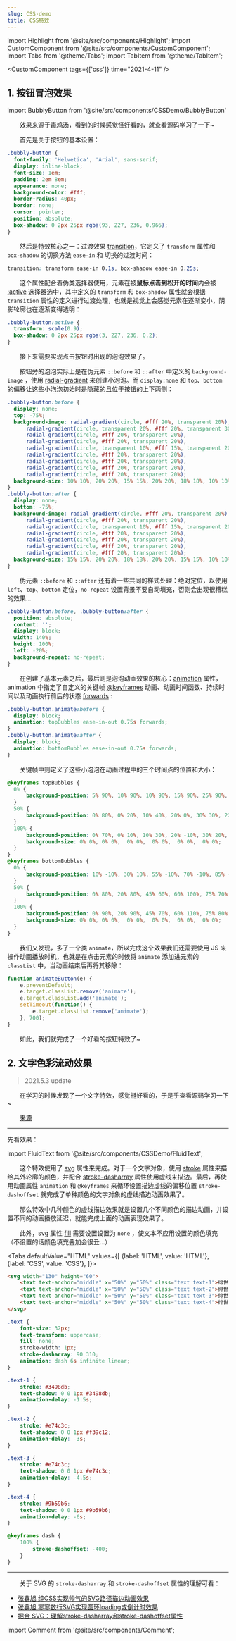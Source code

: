 ```yaml
---
slug: CSS-demo
title: CSS特效
---
```


import Highlight from '@site/src/components/Highlight';
import CustomComponent from '@site/src/components/CustomComponent';
import Tabs from '@theme/Tabs';
import TabItem from '@theme/TabItem';


<CustomComponent tags={['css']} time="2021-4-11" />


## 1. 按钮冒泡效果

import BubblyButton from '@site/src/components/CSSDemo/BubblyButton'

<BubblyButton />

&emsp;&emsp;效果来源于[毒鸡汤](http://www.cxyxiaowu.com/soup.html)，看到的时候感觉怪好看的，就查看源码学习了一下~

&emsp;&emsp;首先是关于按钮的基本设置：

```css
.bubbly-button {
  font-family: 'Helvetica', 'Arial', sans-serif;
  display: inline-block;
  font-size: 1em;
  padding: 2em 8em;
  appearance: none;
  background-color: #fff;
  border-radius: 40px;
  border: none;
  cursor: pointer;
  position: absolute;
  box-shadow: 0 2px 25px rgba(93, 227, 236, 0.966);
}
```

&emsp;&emsp;然后是特效核心之一：过渡效果 [transition](https://developer.mozilla.org/zh-CN/docs/Web/CSS/transition)，它定义了 `transform` 属性和 `box-shadow` 的切换方法 `ease-in` 和 切换的过渡时间：

```css
transition: transform ease-in 0.1s, box-shadow ease-in 0.25s;
```

&emsp;&emsp;这个属性配合着伪类选择器使用，元素在被**鼠标点击到松开的时间**内会被 [:active](https://developer.mozilla.org/zh-CN/docs/Web/CSS/:active) 选择器选中，其中定义的 `transform` 和 `box-shadow` 属性就会根据 `transition` 属性的定义进行过渡处理，也就是视觉上会感觉元素在逐渐变小，阴影轮廓也在逐渐变得透明：

```css
.bubbly-button:active {
  transform: scale(0.9);
  box-shadow: 0 2px 25px rgba(3, 227, 236, 0.2);
}
```

&emsp;&emsp;接下来需要实现点击按钮时出现的泡泡效果了。

&emsp;&emsp;按钮旁的泡泡实际上是在伪元素 `::before` 和 `::after` 中定义的 `background-image` ，使用 [radial-gradient](https://developer.mozilla.org/zh-CN/docs/Web/CSS/radial-gradient()) 来创建小泡泡。而 `display:none` 和 `top`、`bottom` 的偏移让这些小泡泡初始时是隐藏的且位于按钮的上下两侧：

```css
.bubbly-button:before {
  display: none;
  top: -75%;
  background-image: radial-gradient(circle, #fff 20%, transparent 20%), 
      radial-gradient(circle, transparent 20%, #fff 20%, transparent 30%), 
      radial-gradient(circle, #fff 20%, transparent 20%), 
      radial-gradient(circle, #fff 20%, transparent 20%), 
      radial-gradient(circle, transparent 10%, #fff 15%, transparent 20%), 
      radial-gradient(circle, #fff 20%, transparent 20%), 
      radial-gradient(circle, #fff 20%, transparent 20%), 
      radial-gradient(circle, #fff 20%, transparent 20%), 
      radial-gradient(circle, #fff 20%, transparent 20%);
  background-size: 10% 10%, 20% 20%, 15% 15%, 20% 20%, 18% 18%, 10% 10%, 15% 15%, 10% 10%, 18% 18%;
}
.bubbly-button:after {
  display: none;
  bottom: -75%;
  background-image: radial-gradient(circle, #fff 20%, transparent 20%), 
      radial-gradient(circle, #fff 20%, transparent 20%), 
      radial-gradient(circle, transparent 10%, #fff 15%, transparent 20%), 
      radial-gradient(circle, #fff 20%, transparent 20%), 
      radial-gradient(circle, #fff 20%, transparent 20%), 
      radial-gradient(circle, #fff 20%, transparent 20%), 
      radial-gradient(circle, #fff 20%, transparent 20%);
  background-size: 15% 15%, 20% 20%, 18% 18%, 20% 20%, 15% 15%, 10% 10%, 20% 20%;
}
```

&emsp;&emsp;伪元素 `::before` 和 `::after` 还有着一些共同的样式处理：绝对定位，以使用 `left`、`top`、`bottom` 定位，`no-repeat` 设置背景不要自动填充，否则会出现很糟糕的效果...

```css
.bubbly-button:before, .bubbly-button:after {
  position: absolute;
  content: '';
  display: block;
  width: 140%;
  height: 100%;
  left: -20%;
  background-repeat: no-repeat;
}
```

&emsp;&emsp;在创建了基本元素之后，最后则是泡泡动画效果的核心：[animation](https://developer.mozilla.org/zh-CN/docs/Web/CSS/animation) 属性，animation 中指定了自定义的关键帧 [@keyframes](https://developer.mozilla.org/zh-CN/docs/Web/CSS/@keyframes) 动画、动画时间函数、持续时间以及动画执行前后的状态 [forwards](https://developer.mozilla.org/zh-CN/docs/Web/CSS/animation-fill-mode) :

```css
.bubbly-button.animate:before {
  display: block;
  animation: topBubbles ease-in-out 0.75s forwards;
}
.bubbly-button.animate:after {
  display: block;
  animation: bottomBubbles ease-in-out 0.75s forwards;
}
```

&emsp;&emsp;关键帧中则定义了这些小泡泡在动画过程中的三个时间点的位置和大小：

```css
@keyframes topBubbles {
  0% {
      background-position: 5% 90%, 10% 90%, 10% 90%, 15% 90%, 25% 90%, 25% 90%, 40% 90%, 55% 90%, 70% 90%;
  }
  50% {
      background-position: 0% 80%, 0% 20%, 10% 40%, 20% 0%, 30% 30%, 22% 50%, 50% 50%, 65% 20%, 90% 30%;
  }
  100% {
      background-position: 0% 70%, 0% 10%, 10% 30%, 20% -10%, 30% 20%, 22% 40%, 50% 40%, 65% 10%, 90% 20%;
      background-size: 0% 0%, 0% 0%,  0% 0%,  0% 0%,  0% 0%,  0% 0%;
  }
}
@keyframes bottomBubbles {
  0% {
      background-position: 10% -10%, 30% 10%, 55% -10%, 70% -10%, 85% -10%, 70% -10%, 70% 0%;
  }
  50% {
      background-position: 0% 80%, 20% 80%, 45% 60%, 60% 100%, 75% 70%, 95% 60%, 105% 0%;
  }
  100% {
      background-position: 0% 90%, 20% 90%, 45% 70%, 60% 110%, 75% 80%, 95% 70%, 110% 10%;
      background-size: 0% 0%, 0% 0%,  0% 0%,  0% 0%,  0% 0%,  0% 0%;
  }
}
```


&emsp;&emsp;我们又发现，多了一个类 `animate`，所以完成这个效果我们还需要使用 JS 来操作动画播放时机，也就是在点击元素的时候将 `animate` 添加进元素的 `classList` 中，当动画结束后再将其移除：

```js
function animateButton(e) {
    e.preventDefault;
    e.target.classList.remove('animate');
    e.target.classList.add('animate');
    setTimeout(function() {
        e.target.classList.remove('animate');
    }, 700);
}
```

&emsp;&emsp;如此，我们就完成了一个好看的按钮特效了~

## 2. 文字色彩流动效果

> 2021.5.3 update

&emsp;&emsp;在学习的时候发现了一个文字特效，感觉挺好看的，于是乎查看源码学习一下~

&emsp;&emsp;[来源](https://life.xuweijin.com/)

----

先看效果：

import FluidText from '@site/src/components/CSSDemo/FluidText';

<FluidText fluidtext="绯世" />

&emsp;&emsp;这个特效使用了 [svg](https://developer.mozilla.org/zh-CN/docs/Web/SVG) 属性来完成。对于一个文字对象，使用 [stroke](https://developer.mozilla.org/zh-CN/docs/Web/SVG/Attribute/stroke) 属性来描绘其外轮廓的颜色，并配合 [stroke-dasharray](https://developer.mozilla.org/zh-CN/docs/Web/SVG/Attribute/stroke-dasharray) 属性使用虚线来描边。最后，再使用动画属性 `animation` 和 `@keyframes` 来循环设置描边虚线的偏移位置 `stroke-dashoffset` 就完成了单种颜色的文字对象的虚线描边动画效果了。

&emsp;&emsp;那么特效中几种颜色的虚线描边效果就是设置几个不同颜色的描边动画，并设置不同的动画播放延迟，就能完成上面的动画表现效果了。

&emsp;&emsp;此外，svg 属性 [fill](https://developer.mozilla.org/zh-CN/docs/Web/SVG/Attribute/fill) 需要设置设置为 `none` ，使文本不应用设置的颜色填充（不设置的话颜色填充叠加会很丑...）

<Tabs
  defaultValue="HTML"
  values={[
    {label: 'HTML', value: 'HTML'},
    {label: 'CSS', value: 'CSS'},
  ]}>
<TabItem value="HTML">

```html
<svg width="130" height="60">
    <text text-anchor="middle" x="50%" y="50%" class="text text-1">绯世</text>
    <text text-anchor="middle" x="50%" y="50%" class="text text-2">绯世</text>
    <text text-anchor="middle" x="50%" y="50%" class="text text-3">绯世</text>
    <text text-anchor="middle" x="50%" y="50%" class="text text-4">绯世</text>
</svg>
```

</TabItem>

<TabItem value="CSS">

```css
.text {
    font-size: 32px;
    text-transform: uppercase;
    fill: none;
    stroke-width: 1px;
    stroke-dasharray: 90 310;
    animation: dash 6s infinite linear;
}

.text-1 {
    stroke: #3498db;
    text-shadow: 0 0 1px #3498db;
    animation-delay: -1.5s;
}

.text-2 {
    stroke: #e74c3c;
    text-shadow: 0 0 1px #f39c12;
    animation-delay: -3s;
}

.text-3 {
    stroke: #e74c3c;
    text-shadow: 0 0 1px #e74c3c;
    animation-delay: -4.5s;
}

.text-4 {
    stroke: #9b59b6;
    text-shadow: 0 0 1px #9b59b6;
    animation-delay: -6s;
}

@keyframes dash {
    100% {
        stroke-dashoffset: -400;
    }
}
```

</TabItem>
</Tabs>

---

&emsp;&emsp;关于 SVG 的 `stroke-dasharray` 和 `stroke-dashoffset` 属性的理解可看：

- [张鑫旭 纯CSS实现帅气的SVG路径描边动画效果](https://www.zhangxinxu.com/wordpress/2014/04/animateion-line-drawing-svg-path-%e5%8a%a8%e7%94%bb-%e8%b7%af%e5%be%84/)
- [张鑫旭 寥寥数行SVG实现圆环loading或倒计时效果](https://www.zhangxinxu.com/wordpress/2015/07/svg-circle-loading/)
- [掘金 SVG：理解stroke-dasharray和stroke-dashoffset属性](https://juejin.cn/post/6844903798444392455)




import Comment from '@site/src/components/Comment';

<Comment />